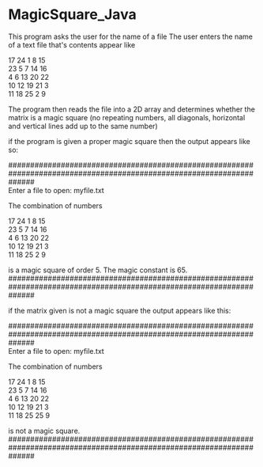 # MagicSquare_Java

This program asks the user for the name of a file
The user enters the name of a text file that's contents appear like

17 24 1 8 15 <br />
23 5 7 14 16 <br />
4 6 13 20 22 <br />
10 12 19 21 3 <br />
11 18 25 2 9 <br />

The program then reads the file into a 2D array and determines 
whether the matrix is a magic square (no repeating numbers, all diagonals, horizontal and vertical lines add up to the same number)

if the program is given a proper magic square then the output appears like so:

######################################################################################################################  <br />
Enter a file to open: 
myfile.txt

The combination of numbers 

17 24 1 8 15 <br />
23 5 7 14 16 <br /> 
4 6 13 20 22 <br /> 
10 12 19 21 3 <br /> 
11 18 25 2 9 <br /> 

is a magic square of order 5. The magic constant is 65.
######################################################################################################################

if the matrix given is not a magic square the output appears like this:

######################################################################################################################  <br />
Enter a file to open: 
myfile.txt

The combination of numbers 

17 24 1 8 15 <br /> 
23 5 7 14 16 <br /> 
4 6 13 20 22 <br /> 
10 12 19 21 3 <br /> 
11 18 25 25 9 <br /> 

is not a magic square.
######################################################################################################################



